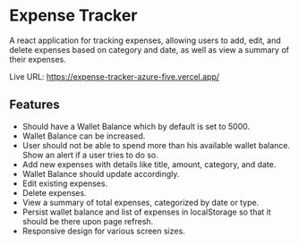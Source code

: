 # Expense Tracker
A react application for tracking expenses, allowing users to add, edit, and delete expenses based on category and date, as well as view a summary of their expenses.

Live URL: https://expense-tracker-azure-five.vercel.app/

## Features

- Should have a Wallet Balance which by default is set to 5000.
- Wallet Balance can be increased.
- User should not be able to spend more than his available wallet balance. Show an alert if a user tries to do so.
- Add new expenses with details like title, amount, category, and date.
- Wallet Balance should update accordingly.
- Edit existing expenses.
- Delete expenses.
- View a summary of total expenses, categorized by date or type.
- Persist wallet balance and list of expenses in localStorage so that it should be there upon page refresh.
- Responsive design for various screen sizes.

